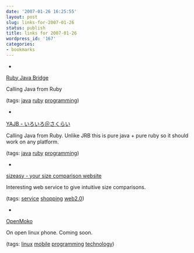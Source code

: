 ```yaml
---
date: '2007-01-26 16:25:55'
layout: post
slug: links-for-2007-01-26
status: publish
title: links for 2007-01-26
wordpress_id: '167'
categories:
- bookmarks
---
```



	
  *
		

[Ruby Java Bridge](http://rjb.rubyforge.org/)


		

Calling Java from Ruby


		

(tags: [java](http://del.icio.us/eob/java) [ruby](http://del.icio.us/eob/ruby) [programming](http://del.icio.us/eob/programming))


	

	
  *
		

[YAJB - いろいろ＠さくらい](http://www.cmt.phys.kyushu-u.ac.jp/~M.Sakurai/cgi-bin/fw/wiki.cgi?page=YAJB)


		

Calling Java from Ruby.  Unlike JRB this is pure java + pure ruby so it should work on any platform.


		

(tags: [java](http://del.icio.us/eob/java) [ruby](http://del.icio.us/eob/ruby) [programming](http://del.icio.us/eob/programming))


	

	
  *
		

[sizeasy - your size comparison website](http://www.sizeasy.com/)


		

Interesting web service to give intuitive size comparisons.


		

(tags: [service](http://del.icio.us/eob/service) [shopping](http://del.icio.us/eob/shopping) [web2.0](http://del.icio.us/eob/web2.0))


	

	
  *
		

[OpenMoko](http://www.openmoko.com/)


		

On open linux phone.  Coming soon.


		

(tags: [linux](http://del.icio.us/eob/linux) [mobile](http://del.icio.us/eob/mobile) [programming](http://del.icio.us/eob/programming) [technology](http://del.icio.us/eob/technology))


	



